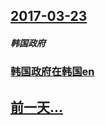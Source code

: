 ## [2017-03-23](/zh/news/2017/03/23/index.md)

##### 韩国政府
### [韩国政府在韩国en ](/zh/news/2017/03/23/韩国政府在韩国en.md)
## [前一天...](/zh/news/2017/03/22/index.md)


